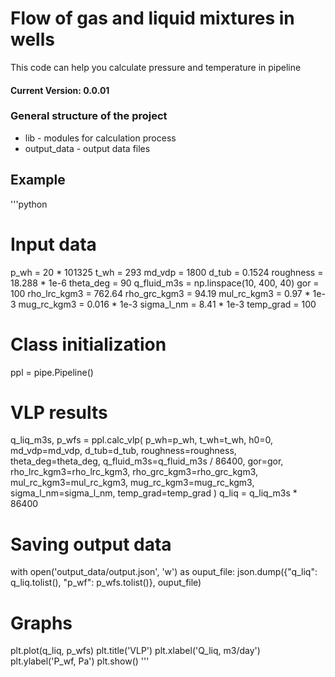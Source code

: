 # Flow of gas and liquid mixtures in wells #

This code can help you calculate pressure and temperature in pipeline

#### Current Version: 0.0.01

### General structure of the project

* lib - modules for calculation process
* output_data - output data files

## Example
'''python
# Input data
p_wh = 20 * 101325
t_wh = 293
md_vdp = 1800
d_tub = 0.1524
roughness = 18.288 * 1e-6
theta_deg = 90
q_fluid_m3s = np.linspace(10, 400, 40)
gor = 100
rho_lrc_kgm3 = 762.64
rho_grc_kgm3 = 94.19
mul_rc_kgm3 = 0.97 * 1e-3
mug_rc_kgm3 = 0.016 * 1e-3
sigma_l_nm = 8.41 * 1e-3
temp_grad = 100

# Class initialization
ppl = pipe.Pipeline()

# VLP results
q_liq_m3s, p_wfs = ppl.calc_vlp(
  p_wh=p_wh,
  t_wh=t_wh,
  h0=0,
  md_vdp=md_vdp,
  d_tub=d_tub,
  roughness=roughness,
  theta_deg=theta_deg,
  q_fluid_m3s=q_fluid_m3s / 86400,
  gor=gor,
  rho_lrc_kgm3=rho_lrc_kgm3,
  rho_grc_kgm3=rho_grc_kgm3,
  mul_rc_kgm3=mul_rc_kgm3,
  mug_rc_kgm3=mug_rc_kgm3,
  sigma_l_nm=sigma_l_nm,
  temp_grad=temp_grad
  )
q_liq = q_liq_m3s * 86400

# Saving output data
with open('output_data/output.json', 'w') as ouput_file:
  json.dump({"q_liq": q_liq.tolist(), "p_wf": p_wfs.tolist()}, ouput_file)
  
# Graphs
plt.plot(q_liq, p_wfs)
plt.title('VLP')
plt.xlabel('Q_liq, m3/day')
plt.ylabel('P_wf, Pa')
plt.show()
'''
